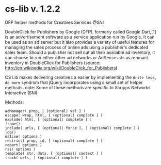 cs-lib v. 1.2.2
======

DFP helper methods for Creatives Services @SNI

DoubleClick for Publishers by Google (DFP), formerly called Google Dart,[1] is an advertisement software as a service application run by Google. It can be used as an ad server but it also provides a variety of useful features for managing the sales process of online ads using a publisher's dedicated sales team. Should a publisher not sell out all their available ad inventory, it can choose to run either other ad networks or AdSense ads as remnant inventory in DoubleClick for Publishers (source: http://en.wikipedia.org/wiki/DoubleClick_for_Publishers)


CS Lib makes delivering creatives a easier by implementing the `Write less, do more` syndrom that jQuery incorporates using a small set of helper methods. note: Some of these methods are specific to Scripps Networks Interactive (SNI)

Methods:

	adManager( prop, [ (optional) val ] )
	escape( wrap, html, [ (optional) complete ] )
	explode( html, [ (optional) complete ] )
	frame()
	include( urls, [ (optional) force ], [ (optional) complete ] )
	log()
	native( options )
	restrict( prop, id, [ (optional) complete ] )
	report( options )
	rsi( options )
	template( str, data, [ (optional) context ] )
	track( urls, [ (optional) complete ] )

